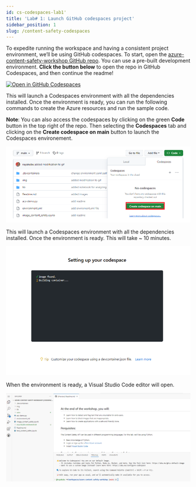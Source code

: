 ```yaml
---
id: cs-codespaces-lab1'
title: 'Lab# 1: Launch GitHub codespaces project'
sidebar_position: 1
slug: /content-safety-codespaces
---
```


To expedite running the workspace and having a consistent project environment, we’ll be using GitHub codespaces.
To start, open the [azure-content-safety-workshop GitHub repo](https://github.com/Azure-Samples/rai-content-safety-workshop). You can use a pre-built development environment. **Click the button below** to open the repo in GitHub Codespaces, and then continue the readme!

[![Open in GitHub Codespaces](https://github.com/codespaces/badge.svg)](https://codespaces.new/Azure-Samples/rai-content-safety-workshop?quickstart=1)  

This will launch a Codespaces environment with all the dependencies installed.  Once the environment is ready, you can run the following commands to create the Azure resources and run the sample code.

**Note**: You can also access the codespaces by clicking on the green **Code** button in the top right of the repo.  Then selecting the **Codespaces** tab and clicking on the **Create codespace on main** button to launch the Codespaces environement.

![](/img/tutorial/cs-codespaces-tab.png)

This will launch a Codespaces environment with all the dependencies installed.  Once the environment is ready. This will take ~ 10 minutes.  

![](/img/tutorial/github-load-codespaces.png)

When the environment is ready, a Visual Studio Code editor will open.

![](/img/tutorial/cs-vsc-codespaces-cmd.png)



